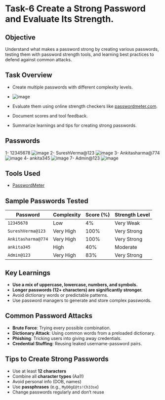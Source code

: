 # Task-6 Create a Strong Password and Evaluate Its Strength.

## Objective
Understand what makes a password strong by creating various passwords, testing them with password strength tools, and learning best practices to defend against common attacks.


## Task Overview

- Create multiple passwords with different complexity levels.
- ![image](https://github.com/user-attachments/assets/6d1d994b-45e6-4512-98ce-4cc95ba4b5dd)


- Evaluate them using online strength checkers like [passwordmeter.com](https://passwordmeter.com/).
- Document scores and tool feedback.
- Summarize learnings and tips for creating strong passwords.

## Passwords
1- 12345678
![image](https://github.com/user-attachments/assets/a83ec866-7c2f-463d-b3b7-8c395f1f7dd4)
2- SureshVerma@123
![image](https://github.com/user-attachments/assets/234ed536-3041-4d9d-9252-7fd37d507203)
3- Ankitasharma@774
![image](https://github.com/user-attachments/assets/d33c8237-59fe-4110-8555-a27b69e7c468)
4- ankita345
![image](https://github.com/user-attachments/assets/ef1b282e-3165-4fa3-9dc9-2c1780108869)
7- Admin@123
![image](https://github.com/user-attachments/assets/b23f9f27-3a23-4a2c-89a9-6bb72154d736)


## Tools Used
- [PasswordMeter](https://passwordmeter.com/)

## Sample Passwords Tested
| Password          | Complexity           | Score (%) | Strength Level | 
|-------------------|----------------------|-----------|----------------|
| `12345678`        | Low                  | 4%        | Very Weak      | 
| `SureshVerma@123` | Very High            | 100%      | Very Strong    | 
| `Ankitasharma@774`| Very High            | 100%      | Very Strong    | 
| `ankita345`       | High                 | 40%       | Moderate       | 
| `Admin@123`       | Very High            | 83%       | Very Strong    | 

## Key Learnings

- **Use a mix of uppercase, lowercase, numbers, and symbols.**
- **Longer passwords (12+ characters) are significantly stronger.**
- Avoid dictionary words or predictable patterns.
- Use password managers to generate and store complex passwords.

## Common Password Attacks

- **Brute Force**: Trying every possible combination.
- **Dictionary Attack**: Using common words from a preloaded dictionary.
- **Phishing**: Tricking users into giving away credentials.
- **Credential Stuffing**: Reusing leaked username-password pairs.


## Tips to Create Strong Passwords

- Use at least **12 characters**
- Combine all **character types** (Aa1!)
- Avoid personal info (DOB, names)
- Use **passphrases** (e.g., `MyD0gE@ts!Ch33se`)
- Change passwords regularly and don’t reuse
